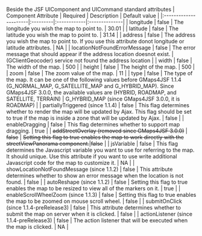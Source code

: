 Beside the JSF UIComponent and UICommand standard attributes
| Component Attribute   | Required | Description | Default value |
|:----------------------|:---------|:------------|:--------------|
| longitude             | false    | The longitude you wish the map to point to. | 30.01         |
| latitude              | false    | The latitude you wish the map to point to. | 31.14         |
| address               | false    | The address you wish the map to point to. If you use this attribute donot longitude or latitude attributes. | NA            |
| locationNotFoundErrorMessage | false    | The error message that should appear if the address location doesnot exist. | (GClientGeocoder) service not found the address location |
| width                 | false    | The width of the map. | 500           |
| height                | false    | The height of the map. | 500           |
| zoom                  | false    | The zoom value of the map. | 11            |
| type                  | false    | The type of the map. It can be one of the following values before GMaps4JSF 1.1.4 (G\_NORMAL\_MAP, G\_SATELLITE\_MAP and G\_HYBRID\_MAP). Since GMaps4JSF 3.0.0, the available values are (HYBRID, ROADMAP, and SATELLITE, TERRAIN) | G\_HYBRID\_MAP (since GMaps4JSF 3.0.0, it is ROADMAP) |
| partiallyTriggered (since 1.1.4) | false    | This flag determines whether to render the map will be updated by Ajax. This flag should be set to true if the map is inside a zone that will be updated by Ajax. | false         |
| enableDragging        | false    | This flag determines whether to support map dragging. | true          |
| ~~addStreetOverlay (removed since GMaps4JSF 3.0.0)~~  | ~~false~~ | ~~Setting this flag to true enables the map to work directly with the streetViewPanorama component.~~|~~false~~      |
| jsVariable            | false    | This flag determines the Javascript variable you want to use for referring to the map. It should unique. Use this attribute if you want to use write additional Javascript code for the map to customize it. | NA            |
| showLocationNotFoundMessage (since 1.1.2) | false    | This attribute determines whether to show an error message when the location is not found. | false         |
| autoReshape (since 1.1.2) | false    | Setting this flag to true enables the map to be resized to view all of the markers on it. | true          |
| enableScrollWheelZoom (since 1.1.3) | false    | Setting this flag to true enables the map to be zoomed on mouse scroll wheel. | false         |
| submitOnClick (since 1.1.4-preRelease3) | false    | This attribute determines whether to submit the map on server when it is clicked. | false         |
| actionListener (since 1.1.4-preRelease3) | false    | The action listener that will be executed when the map is clicked. | NA            |